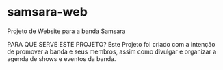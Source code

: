 # samsara-web
Projeto de Website para a banda Samsara

PARA QUE SERVE ESTE PROJETO?
Este Projeto foi criado com a intenção de promover a banda e seus membros, assim como divulgar e organizar a agenda de shows e eventos da banda.
